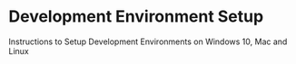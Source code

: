 # Development Environment Setup
Instructions to Setup Development Environments on Windows 10, Mac and Linux
